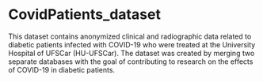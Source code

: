 # CovidPatients_dataset
This dataset contains anonymized clinical and radiographic data related to diabetic patients infected with COVID-19 who were treated at the University Hospital of UFSCar (HU-UFSCar). The dataset was created by merging two separate databases with the goal of contributing to research on the effects of COVID-19 in diabetic patients.
